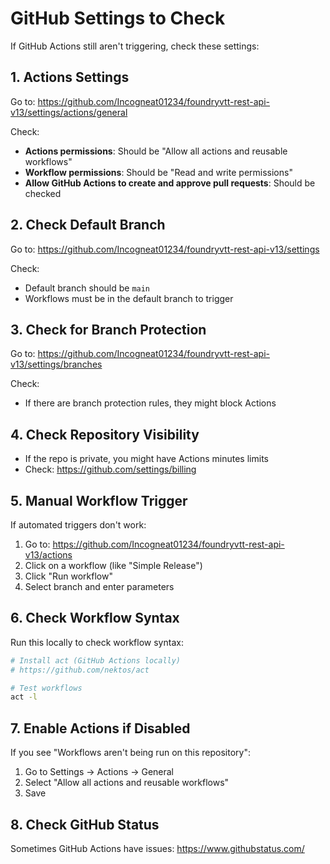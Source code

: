 # GitHub Settings to Check

If GitHub Actions still aren't triggering, check these settings:

## 1. Actions Settings
Go to: https://github.com/Incogneat01234/foundryvtt-rest-api-v13/settings/actions/general

Check:
- **Actions permissions**: Should be "Allow all actions and reusable workflows"
- **Workflow permissions**: Should be "Read and write permissions"
- **Allow GitHub Actions to create and approve pull requests**: Should be checked

## 2. Check Default Branch
Go to: https://github.com/Incogneat01234/foundryvtt-rest-api-v13/settings

Check:
- Default branch should be `main`
- Workflows must be in the default branch to trigger

## 3. Check for Branch Protection
Go to: https://github.com/Incogneat01234/foundryvtt-rest-api-v13/settings/branches

Check:
- If there are branch protection rules, they might block Actions

## 4. Check Repository Visibility
- If the repo is private, you might have Actions minutes limits
- Check: https://github.com/settings/billing

## 5. Manual Workflow Trigger
If automated triggers don't work:

1. Go to: https://github.com/Incogneat01234/foundryvtt-rest-api-v13/actions
2. Click on a workflow (like "Simple Release")
3. Click "Run workflow"
4. Select branch and enter parameters

## 6. Check Workflow Syntax
Run this locally to check workflow syntax:
```bash
# Install act (GitHub Actions locally)
# https://github.com/nektos/act

# Test workflows
act -l
```

## 7. Enable Actions if Disabled
If you see "Workflows aren't being run on this repository":

1. Go to Settings → Actions → General
2. Select "Allow all actions and reusable workflows"
3. Save

## 8. Check GitHub Status
Sometimes GitHub Actions have issues:
https://www.githubstatus.com/